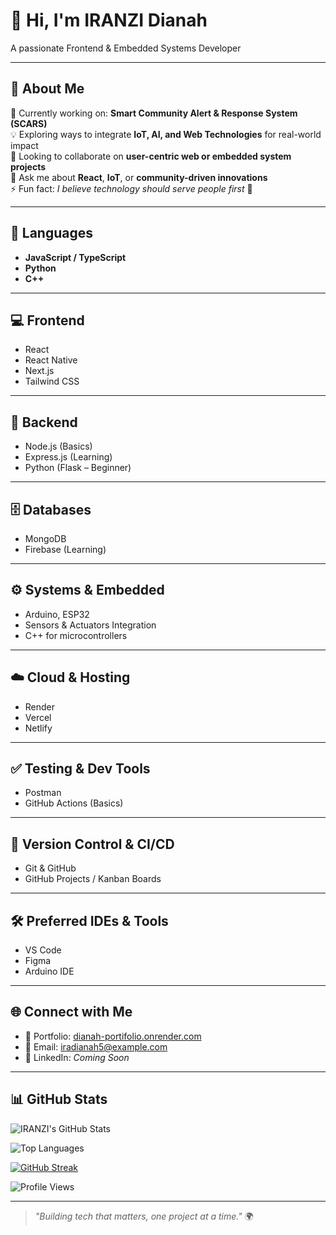  # 👋 Hi, I'm IRANZI Dianah  
A passionate Frontend & Embedded Systems Developer

---

## 🌟 About Me

🌱 Currently working on: **Smart Community Alert & Response System (SCARS)**  
💡 Exploring ways to integrate **IoT, AI, and Web Technologies** for real-world impact  
👯 Looking to collaborate on **user-centric web or embedded system projects**  
💬 Ask me about **React**, **IoT**, or **community-driven innovations**  
⚡ Fun fact: _I believe technology should serve people first_ 💚  

---

## 🧠 Languages
- **JavaScript / TypeScript**
- **Python**
- **C++**

---

## 💻 Frontend
- React
- React Native
- Next.js
- Tailwind CSS

---

## 🔧 Backend
- Node.js (Basics)
- Express.js (Learning)
- Python (Flask – Beginner)

---

## 🗄️ Databases
- MongoDB
- Firebase (Learning)

---

## ⚙️ Systems & Embedded
- Arduino, ESP32
- Sensors & Actuators Integration
- C++ for microcontrollers

---

## ☁️ Cloud & Hosting
- Render
- Vercel
- Netlify

---

## ✅ Testing & Dev Tools
- Postman
- GitHub Actions (Basics)

---

## 🔧 Version Control & CI/CD
- Git & GitHub
- GitHub Projects / Kanban Boards

---

## 🛠️ Preferred IDEs & Tools
- VS Code
- Figma
- Arduino IDE

---

## 🌐 Connect with Me
- 🔗 Portfolio: [dianah-portifolio.onrender.com](https://dianah-portifolio.onrender.com)  
- 💌 Email: [iradianah5@example.com](mailto:iradianah5@example.com)  
- 💼 LinkedIn: _Coming Soon_

---

## 📊 GitHub Stats

![IRANZI's GitHub Stats](https://github-readme-stats.vercel.app/api?username=IRANZI&show_icons=true&theme=tokyonight)

![Top Languages](https://github-readme-stats.vercel.app/api/top-langs/?username=IRANZI&layout=compact&theme=tokyonight)

[![GitHub Streak](https://streak-stats.demolab.com/?user=IRANZI&theme=tokyonight)](https://git.io/streak-stats)

![Profile Views](https://komarev.com/ghpvc/?username=IRANZI&label=Profile%20Views&color=0e75b6&style=flat)

---

> _"Building tech that matters, one project at a time."_ 🌍
